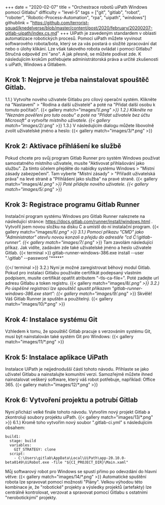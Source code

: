 +++
date = "2020-02-07"
title = "Orchestrace robotů uiPath Windows pomocí Gitlabu"
difficulty = "level-5"
tags = ["git", "gitlab", "robot", "roboter", "Robotic-Process-Automation", "rpa", "uipath", "windows"]
githublink = "https://github.com/terrorist-squad/knedelverse/blob/master/content/post/2020/february/20200207-gitlab-uipath/index.cs.md"
+++
UiPath je zavedeným standardem v oblasti automatizace robotických procesů. Pomocí uiPath můžete vyvinout softwarového robota/bota, který se za vás postará o složité zpracování dat nebo o úlohy klikání. Lze však takového robota ovládat i pomocí Gitlabu?Stručná odpověď zní "ano". A jak přesně, se můžete podívat zde. K následujícím krokům potřebujete administrátorská práva a určité zkušenosti s uiPath, Windows a Gitlabem.
## Krok 1: Nejprve je třeba nainstalovat spouštěč Gitlab.
1.1.) Vytvořte nového uživatele Gitlabu pro cílový operační systém. Klikněte na "Nastavení" > "Rodina a další uživatelé" a poté na "Přidat další osobu k tomuto počítači".
{{< gallery match="images/1/*.png" >}}
1.2.) Klikněte na "Neznám pověření pro tuto osobu" a poté na "Přidat uživatele bez účtu Microsoft" a vytvořte místního uživatele.
{{< gallery match="images/2/*.png" >}}
1.3.) V následujícím dialogu můžete libovolně zvolit uživatelské jméno a heslo:
{{< gallery match="images/3/*.png" >}}

## Krok 2: Aktivace přihlášení ke službě
Pokud chcete pro svůj program Gitlab Runner pro systém Windows používat samostatného místního uživatele, musíte "Aktivovat přihlašování jako službu". Za tímto účelem přejděte do nabídky systému Windows > "Místní zásady zabezpečení". Tam vyberte "Místní zásady" > "Přiřadit uživatelská práva" na levé straně a "Přihlášení jako služba" na pravé straně.
{{< gallery match="images/4/*.png" >}}
Poté přidejte nového uživatele.
{{< gallery match="images/5/*.png" >}}

## Krok 3: Registrace programu Gitlab Runner
Instalační program systému Windows pro Gitlab Runner naleznete na následující stránce: https://docs.gitlab.com/runner/install/windows.html . Vytvořil jsem novou složku na disku C a umístil do ní instalační program.
{{< gallery match="images/6/*.png" >}}
3.1.) Pomocí příkazu "CMD" jako "Administrator" otevřu novou konzoli a přejdu do adresáře "cd C:\gitlab-runner".
{{< gallery match="images/7/*.png" >}}
Tam zavolám následující příkaz. Jak vidíte, zadávám zde také uživatelské jméno a heslo uživatele Gitlab.
{{< terminal >}}
gitlab-runner-windows-386.exe install --user ".\gitlab" --password "*****"

{{</ terminal >}}
3.2.) Nyní je možné zaregistrovat běhový modul Gitlab. Pokud pro instalaci Gitlabu používáte certifikát podepsaný vlastním podpisem, musíte certifikát opatřit atributem "-tls-ca-file=". Poté zadejte url adresu Gitlabu a token registru.
{{< gallery match="images/8/*.png" >}}
3.2.) Po úspěšné registraci lze spouštěč spustit příkazem "gitlab-runner-windows-386.exe start":
{{< gallery match="images/9/*.png" >}}
Skvělé! Váš Gitlab Runner je spuštěn a použitelný.
{{< gallery match="images/10/*.png" >}}

## Krok 4: Instalace systému Git
Vzhledem k tomu, že spouštěč Gitlab pracuje s verzováním systému Git, musí být nainstalován také systém Git pro Windows:
{{< gallery match="images/11/*.png" >}}

## Krok 5: Instalace aplikace UiPath
Instalace UiPath je nejjednodušší částí tohoto návodu. Přihlaste se jako uživatel Gitlabu a nainstalujte komunitní verzi. Samozřejmě můžete ihned nainstalovat veškerý software, který váš robot potřebuje, například: Office 365.
{{< gallery match="images/12/*.png" >}}

## Krok 6: Vytvoření projektu a potrubí Gitlab
Nyní přichází velké finále tohoto návodu. Vytvořím nový projekt Gitlab a zkontroluji soubory projektu uiPath.
{{< gallery match="images/13/*.png" >}}
6.1.) Kromě toho vytvořím nový soubor ".gitlab-ci.yml" s následujícím obsahem:
```
build1:
  stage: build
  variables:
    GIT_STRATEGY: clone
  script:
    - C:\Users\gitlab\AppData\Local\UiPath\app-20.10.0-beta0149\UiRobot.exe -file "${CI_PROJECT_DIR}\Main.xaml"

```
Můj softwarový robot pro Windows se spustí přímo po odevzdání do hlavní větve:
{{< gallery match="images/14/*.png" >}}
Automatické spuštění robota lze spravovat pomocí možnosti "Plány". Velkou výhodou této kombinace je, že "robotické" projekty a výsledky projektů (artefakty) lze centrálně kontrolovat, verzovat a spravovat pomocí Gitlabu s ostatními "nerobotickými" projekty.
